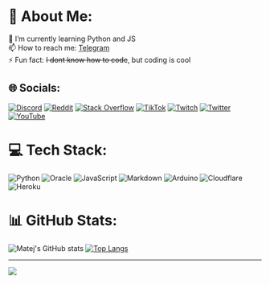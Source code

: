 # 💫 About Me:
🌱 I’m currently learning Python and JS<br>📫 How to reach me: [Telegram](t.me/matejmajny)<br>⚡ Fun fact: ~~I dont know how to code~~, but coding is cool


## 🌐 Socials:
[![Discord](https://img.shields.io/badge/Discord-%237289DA.svg?logo=discord&logoColor=white)](htttps://discord.gg/matejmajny#2639) [![Reddit](https://img.shields.io/badge/Reddit-%23FF4500.svg?logo=Reddit&logoColor=white)](https://reddit.com/user/matejmajny273) [![Stack Overflow](https://img.shields.io/badge/-Stackoverflow-FE7A16?logo=stack-overflow&logoColor=white)](https://stackoverflow.com/users/18955347) [![TikTok](https://img.shields.io/badge/TikTok-%23000000.svg?logo=TikTok&logoColor=white)](https://tiktok.com/@matejmajny) [![Twitch](https://img.shields.io/badge/Twitch-%239146FF.svg?logo=Twitch&logoColor=white)](https://twitch.tv/matejmajny) [![Twitter](https://img.shields.io/badge/Twitter-%231DA1F2.svg?logo=Twitter&logoColor=white)](https://twitter.com/matejmajny) [![YouTube](https://img.shields.io/badge/YouTube-%23FF0000.svg?logo=YouTube&logoColor=white)](https://youtube.com/c/UCrh01LaABfZDqwUNbRTpfkQ) 
 

# 💻 Tech Stack:
![Python](https://img.shields.io/badge/python-3670A0?style=for-the-badge&logo=python&logoColor=ffdd54) ![Oracle](https://img.shields.io/badge/Oracle-F80000?style=for-the-badge&logo=oracle&logoColor=white) ![JavaScript](https://img.shields.io/badge/javascript-%23323330.svg?style=for-the-badge&logo=javascript&logoColor=%23F7DF1E) ![Markdown](https://img.shields.io/badge/markdown-%23000000.svg?style=for-the-badge&logo=markdown&logoColor=white) ![Arduino](https://img.shields.io/badge/-Arduino-00979D?style=for-the-badge&logo=Arduino&logoColor=white) ![Cloudflare](https://img.shields.io/badge/Cloudflare-F38020?style=for-the-badge&logo=Cloudflare&logoColor=white) ![Heroku](https://img.shields.io/badge/heroku-%23430098.svg?style=for-the-badge&logo=heroku&logoColor=white)

# 📊 GitHub Stats:
![Matej's GitHub stats](https://github-readme-stats.vercel.app/api?username=matejmajny&theme=dark&show_icons=true)
[![Top Langs](https://github-readme-stats.vercel.app/api/top-langs/?username=matejmajny&theme=dark)](https://github.com/anuraghazra/github-readme-stats)

---
[![](https://visitcount.itsvg.in/api?id=matejmajny&icon=0&color=0)](https://visitcount.itsvg.in)
